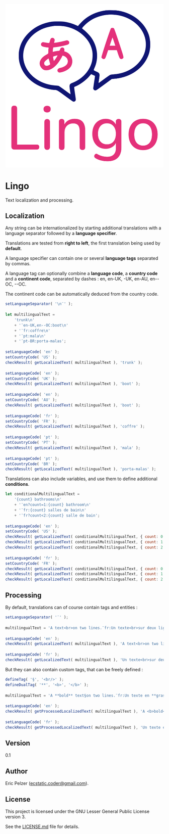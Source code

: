 ![](https://github.com/senselogic/LINGO/blob/master/LOGO/lingo.png)

# Lingo

Text localization and processing.

## Localization

Any string can be internationalized by starting additional translations with a language separator followed by a **language specifier**.

Translations are tested from **right to left**, the first translation being used by **default**.

A language specifier can contain one or several **language tags** separated by commas.

A language tag can optionally combine a **language code**, a **country code** and a **continent code**, separated by dashes : en, en-UK, -UK, en-AU, en--OC, --OC.

The continent code can be automatically deduced from the country code.

```javascript
setLanguageSeparator( '\n¨' );

let multilingualText =
    'trunk\n'
    + '¨en-UK,en--OC:boot\n'
    + '¨fr:coffre\n'
    + '¨pt:mala\n'
    + '¨pt-BR:porta-malas';

setLanguageCode( 'en' );
setCountryCode( 'US' );
checkResult( getLocalizedText( multilingualText ), 'trunk' );

setLanguageCode( 'en' );
setCountryCode( 'UK' );
checkResult( getLocalizedText( multilingualText ), 'boot' );

setLanguageCode( 'en' );
setCountryCode( 'AU' );
checkResult( getLocalizedText( multilingualText ), 'boot' );

setLanguageCode( 'fr' );
setCountryCode( 'FR' );
checkResult( getLocalizedText( multilingualText ), 'coffre' );

setLanguageCode( 'pt' );
setCountryCode( 'PT' );
checkResult( getLocalizedText( multilingualText ), 'mala' );

setLanguageCode( 'pt' );
setCountryCode( 'BR' );
checkResult( getLocalizedText( multilingualText ), 'porta-malas' );
```

Translations can also include variables, and use them to define additional **conditions**.

```javascript
let conditionalMultilingualText =
    '{count} bathrooms\n'
    + '¨en?count=1:{count} bathroom\n'
    + '¨fr:{count} salles de bain\n'
    + '¨fr?count<2:{count} salle de bain';

setLanguageCode( 'en' );
setCountryCode( 'US' );
checkResult( getLocalizedText( conditionalMultilingualText, { count: 0 } ), '0 bathrooms' );
checkResult( getLocalizedText( conditionalMultilingualText, { count: 1 } ), '1 bathroom' );
checkResult( getLocalizedText( conditionalMultilingualText, { count: 2 } ), '2 bathrooms' );

setLanguageCode( 'fr' );
setCountryCode( 'FR' );
checkResult( getLocalizedText( conditionalMultilingualText, { count: 0 } ), '0 salle de bain' );
checkResult( getLocalizedText( conditionalMultilingualText, { count: 1 } ), '1 salle de bain' );
checkResult( getLocalizedText( conditionalMultilingualText, { count: 2 } ), '2 salles de bain' );
```

## Processing

By default, translations can of course contain tags and entities :

```javascript
setLanguageSeparator( '¨' );

multilingualText = 'A text<br>on two lines.¨fr:Un texte<br>sur deux lignes.';

setLanguageCode( 'en' );
checkResult( getLocalizedText( multilingualText ), 'A text<br>on two lines.' );

setLanguageCode( 'fr' );
checkResult( getLocalizedText( multilingualText ), 'Un texte<br>sur deux lignes.' );
```

But they can also contain custom tags, that can be freely defined :

```javascript
defineTag( '§', '<br/>' );
defineDualTag( '**', '<b>', '</b>' );

multilingualText = 'A **bold** text§on two lines.¨fr:Un texte en **gras**§sur deux lignes.';

setLanguageCode( 'en' );
checkResult( getProcessedLocalizedText( multilingualText ), 'A <b>bold</b> text<br/>on two lines.' );

setLanguageCode( 'fr' );
checkResult( getProcessedLocalizedText( multilingualText ), 'Un texte en <b>gras</b><br/>sur deux lignes.' );
```

## Version

0.1

## Author

Eric Pelzer (ecstatic.coder@gmail.com).

## License

This project is licensed under the GNU Lesser General Public License version 3.

See the [LICENSE.md](LICENSE.md) file for details.
